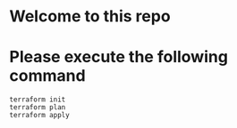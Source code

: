 # Welcome to this repo
# Please execute the following command 
```
terraform init 
terraform plan 
terraform apply
```
